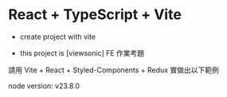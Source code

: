 # React + TypeScript + Vite

- create project with vite

- this project is [viewsonic] FE 作業考題


請用 Vite + React + Styled-Components  + Redux 實做出以下範例


node version: v23.8.0